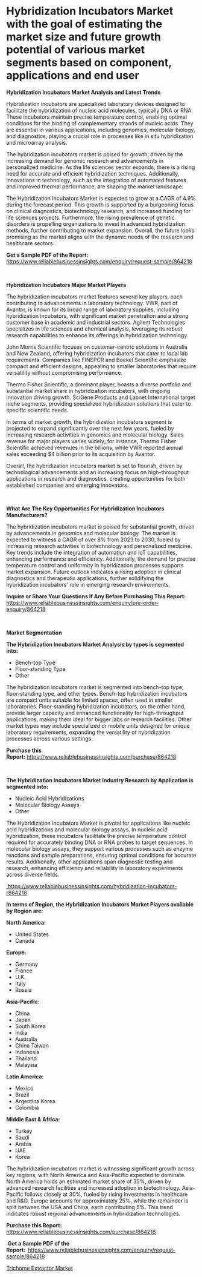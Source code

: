 <p><h1>Hybridization Incubators Market with the goal of estimating the market size and future growth potential of various market segments based on component, applications and end user</h1></p><p><strong>Hybridization Incubators Market Analysis and Latest Trends</strong></p>
<p><p>Hybridization incubators are specialized laboratory devices designed to facilitate the hybridization of nucleic acid molecules, typically DNA or RNA. These incubators maintain precise temperature control, enabling optimal conditions for the binding of complementary strands of nucleic acids. They are essential in various applications, including genomics, molecular biology, and diagnostics, playing a crucial role in processes like in situ hybridization and microarray analysis.</p><p>The hybridization incubators market is poised for growth, driven by the increasing demand for genomic research and advancements in personalized medicine. As the life sciences sector expands, there is a rising need for accurate and efficient hybridization techniques. Additionally, innovations in technology, such as the integration of automated features and improved thermal performance, are shaping the market landscape.</p><p>The Hybridization Incubators Market is expected to grow at a CAGR of 4.9% during the forecast period. This growth is supported by a burgeoning focus on clinical diagnostics, biotechnology research, and increased funding for life sciences projects. Furthermore, the rising prevalence of genetic disorders is propelling organizations to invest in advanced hybridization methods, further contributing to market expansion. Overall, the future looks promising as the market aligns with the dynamic needs of the research and healthcare sectors.</p></p>
<p><strong>Get a Sample PDF of the Report:&nbsp;</strong> <a href="https://www.reliablebusinessinsights.com/enquiry/request-sample/864218?utm_campaign=2716&utm_medium=2&utm_source=Github&utm_content=ia&utm_term=10042025&utm_id=hybridization-incubators">https://www.reliablebusinessinsights.com/enquiry/request-sample/864218</a></p>
<p>&nbsp;</p>
<p><strong>Hybridization Incubators Major Market Players</strong></p>
<p><p>The hybridization incubators market features several key players, each contributing to advancements in laboratory technology. VWR, part of Avantor, is known for its broad range of laboratory supplies, including hybridization incubators, with significant market penetration and a strong customer base in academic and industrial sectors. Agilent Technologies specializes in life sciences and chemical analysis, leveraging its robust research capabilities to enhance its offerings in hybridization technology.</p><p>John Morris Scientific focuses on customer-centric solutions in Australia and New Zealand, offering hybridization incubators that cater to local lab requirements. Companies like FINEPCR and Boekel Scientific emphasize compact and efficient designs, appealing to smaller laboratories that require versatility without compromising performance.</p><p>Thermo Fisher Scientific, a dominant player, boasts a diverse portfolio and substantial market share in hybridization incubators, with ongoing innovation driving growth. SciGene Products and Labnet International target niche segments, providing specialized hybridization solutions that cater to specific scientific needs.</p><p>In terms of market growth, the hybridization incubators segment is projected to expand significantly over the next few years, fueled by increasing research activities in genomics and molecular biology. Sales revenue for major players varies widely; for instance, Thermo Fisher Scientific achieved revenues in the billions, while VWR reported annual sales exceeding $4 billion prior to its acquisition by Avantor.</p><p>Overall, the hybridization incubators market is set to flourish, driven by technological advancements and an increasing focus on high-throughput applications in research and diagnostics, creating opportunities for both established companies and emerging innovators.</p></p>
<p>&nbsp;</p>
<p><strong>What Are The Key Opportunities For Hybridization Incubators Manufacturers?</strong></p>
<p><p>The hybridization incubators market is poised for substantial growth, driven by advancements in genomics and molecular biology. The market is expected to witness a CAGR of over 8% from 2023 to 2030, fueled by increasing research activities in biotechnology and personalized medicine. Key trends include the integration of automation and IoT capabilities, enhancing performance and efficiency. Additionally, the demand for precise temperature control and uniformity in hybridization processes supports market expansion. Future outlook indicates a rising adoption in clinical diagnostics and therapeutic applications, further solidifying the hybridization incubators' role in emerging research environments.</p></p>
<p><strong>Inquire or Share Your Questions If Any Before Purchasing This Report:</strong> <a href="https://www.reliablebusinessinsights.com/enquiry/pre-order-enquiry/864218?utm_campaign=2716&utm_medium=2&utm_source=Github&utm_content=ia&utm_term=10042025&utm_id=hybridization-incubators">https://www.reliablebusinessinsights.com/enquiry/pre-order-enquiry/864218</a></p>
<p>&nbsp;</p>
<p><strong>Market Segmentation</strong></p>
<p><strong>The Hybridization Incubators Market Analysis by types is segmented into:</strong></p>
<p><ul><li>Bench-top Type</li><li>Floor-standing Type</li><li>Other</li></ul></p>
<p><p>The hybridization incubators market is segmented into bench-top type, floor-standing type, and other types. Bench-top hybridization incubators are compact units suitable for limited spaces, often used in smaller laboratories. Floor-standing hybridization incubators, on the other hand, provide larger capacity and enhanced functionality for high-throughput applications, making them ideal for bigger labs or research facilities. Other market types may include specialized or mobile units designed for unique laboratory requirements, expanding the versatility of hybridization processes across various settings.</p></p>
<p><strong>Purchase this Report:&nbsp;</strong><a href="https://www.reliablebusinessinsights.com/purchase/864218?utm_campaign=2716&utm_medium=2&utm_source=Github&utm_content=ia&utm_term=10042025&utm_id=hybridization-incubators">https://www.reliablebusinessinsights.com/purchase/864218</a></p>
<p>&nbsp;</p>
<p><strong>The Hybridization Incubators Market Industry Research by Application is segmented into:</strong></p>
<p><ul><li>Nucleic Acid Hybridizations</li><li>Molecular Biology Assays</li><li>Other</li></ul></p>
<p><p>The Hybridization Incubators Market is pivotal for applications like nucleic acid hybridizations and molecular biology assays. In nucleic acid hybridization, these incubators facilitate the precise temperature control required for accurately binding DNA or RNA probes to target sequences. In molecular biology assays, they support various processes such as enzyme reactions and sample preparations, ensuring optimal conditions for accurate results. Additionally, other applications span diagnostic testing and research, enhancing efficiency and reliability in laboratory experiments across diverse fields.</p></p>
<p><a href="https://www.reliablebusinessinsights.com/hybridization-incubators-r864218?utm_campaign=2716&utm_medium=2&utm_source=Github&utm_content=ia&utm_term=10042025&utm_id=hybridization-incubators">&nbsp;https://www.reliablebusinessinsights.com/hybridization-incubators-r864218</a></p>
<p><strong>In terms of Region, the Hybridization Incubators Market Players available by Region are:</strong></p>
<p>
    <p> <strong> North America: </strong>
        <ul>
            <li>United States</li>
            <li>Canada</li>
        </ul>
        </p> 
    <p> <strong> Europe: </strong>
        <ul>
            <li>Germany</li>
            <li>France</li>
            <li>U.K.</li>
            <li>Italy</li>
            <li>Russia</li>
        </ul>
        </p> 
    <p> <strong> Asia-Pacific: </strong>
        <ul>
            <li>China</li>
            <li>Japan</li>
            <li>South Korea</li>
            <li>India</li>
            <li>Australia</li>
            <li>China Taiwan</li>
            <li>Indonesia</li>
            <li>Thailand</li>
            <li>Malaysia</li>
        </ul>
        </p> 
    <p> <strong> Latin America: </strong>
        <ul>
            <li>Mexico</li>
            <li>Brazil</li>
            <li>Argentina Korea</li>
            <li>Colombia</li>
        </ul>
        </p> 
    <p> <strong> Middle East & Africa: </strong>
        <ul>
            <li>Turkey</li>
            <li>Saudi</li>
            <li>Arabia</li>
            <li>UAE</li>
            <li>Korea</li>
        </ul>
    </p>
    </p>
<p><p>The hybridization incubators market is witnessing significant growth across key regions, with North America and Asia-Pacific expected to dominate. North America holds an estimated market share of 35%, driven by advanced research facilities and increased adoption in biotechnology. Asia-Pacific follows closely at 30%, fueled by rising investments in healthcare and R&D. Europe accounts for approximately 25%, while the remainder is split between the USA and China, each contributing 5%. This trend indicates robust regional advancements in hybridization technologies.</p></p>
<p><strong>Purchase this Report: </strong><a href="https://www.reliablebusinessinsights.com/purchase/864218?utm_campaign=2716&utm_medium=2&utm_source=Github&utm_content=ia&utm_term=10042025&utm_id=hybridization-incubators">https://www.reliablebusinessinsights.com/purchase/864218</a></p>
<p>&nbsp;<strong>Get a Sample PDF of the Report:&nbsp;&nbsp;</strong><a href="https://www.reliablebusinessinsights.com/enquiry/request-sample/864218?utm_campaign=2716&utm_medium=2&utm_source=Github&utm_content=ia&utm_term=10042025&utm_id=hybridization-incubators">https://www.reliablebusinessinsights.com/enquiry/request-sample/864218</a></p>
<p><strong></strong></p>
<p><p><a href="https://github.com/ceranamaduvq/Market-Research-Report-List-1/blob/main/trichome-extractor-market.md?utm_campaign=2716&utm_medium=2&utm_source=Github&utm_content=ia&utm_term=10042025&utm_id=hybridization-incubators">Trichome Extractor Market</a></p></p>